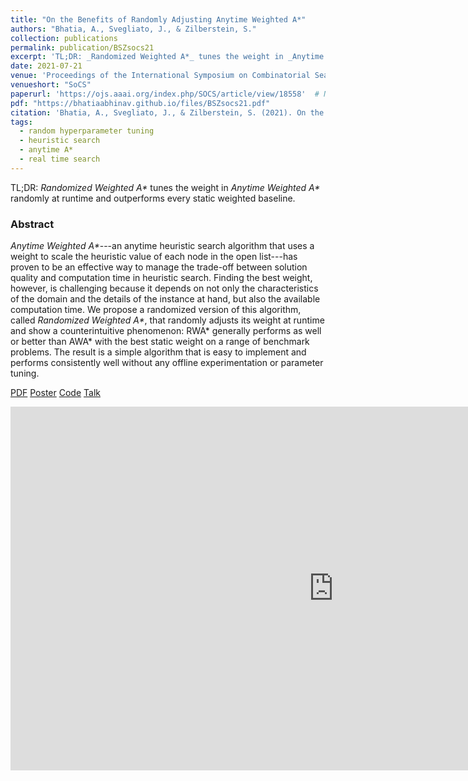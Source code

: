 ```yaml
---
title: "On the Benefits of Randomly Adjusting Anytime Weighted A*"
authors: "Bhatia, A., Svegliato, J., & Zilberstein, S."
collection: publications
permalink: publication/BSZsocs21
excerpt: 'TL;DR: _Randomized Weighted A*_ tunes the weight in _Anytime Weighted A*_ randomly at runtime and outperforms every static weighted baseline.'
date: 2021-07-21
venue: 'Proceedings of the International Symposium on Combinatorial Search'
venueshort: "SoCS"
paperurl: 'https://ojs.aaai.org/index.php/SOCS/article/view/18558'  # Not necessarily a PDF. Can be an arXiv link or AAAI link.
pdf: "https://bhatiaabhinav.github.io/files/BSZsocs21.pdf"
citation: 'Bhatia, A., Svegliato, J., & Zilberstein, S. (2021). On the Benefits of Randomly Adjusting Anytime Weighted A. In <i>Proceedings of the International Symposium on Combinatorial Search</i> (Vol. 12, No. 1, pp. 116-120).'
tags:
  - random hyperparameter tuning
  - heuristic search
  - anytime A*
  - real time search
---
```


<!-- Everything written here will come on the paper's own webpage. All the above data except the excerpt will also appear automatically. -->
TL;DR: _Randomized Weighted A*_ tunes the weight in _Anytime Weighted A*_ randomly at runtime and outperforms every static weighted baseline.

### Abstract
_Anytime Weighted A\*_---an anytime heuristic search algorithm that uses a weight to scale the heuristic value of each node in the open list---has proven to be an effective way to manage the trade-off between solution quality and computation time in heuristic search. Finding the best weight, however, is challenging because it depends on not only the characteristics of the domain and the details of the instance at hand, but also the available computation time. We propose a randomized version of this algorithm, called _Randomized Weighted A\*_, that randomly adjusts its weight at runtime and show a counterintuitive phenomenon: RWA* generally performs as well or better than AWA* with the best static weight on a range of benchmark problems. The result is a simple algorithm that is easy to implement and performs consistently well without any offline experimentation or parameter tuning.


<!-- Should be a pdf link: -->
[PDF](https://bhatiaabhinav.github.io/files/BSZsocs21.pdf)
[Poster](https://bhatiaabhinav.github.io/files/BSZsocs21_poster.pdf)
[Code](https://github.com/bhatiaabhinav/AnytimeWeightedAStar.jl)
[Talk](https://slideslive.com/38965417?slide=1)


<iframe src="https://slideslive.com/embed/presentation/38965417?slide=1" width="1034" height="582" allow="autoplay; fullscreen" sandbox="allow-forms allow-pointer-lock allow-popups allow-same-origin allow-scripts allow-top-navigation" frameborder="0" scrolling="no"></iframe>